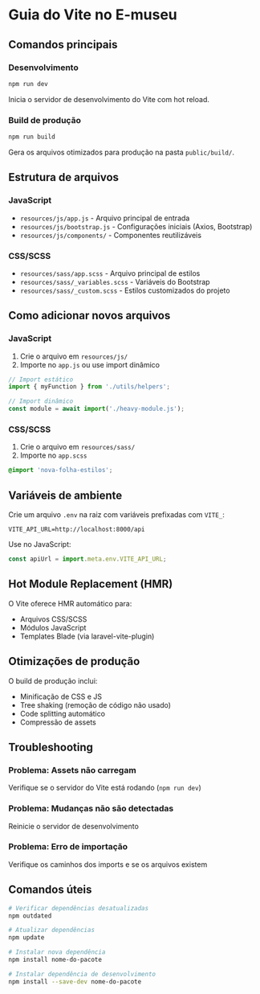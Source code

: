 # Guia do Vite no E-museu

## Comandos principais

### Desenvolvimento
```bash
npm run dev
```
Inicia o servidor de desenvolvimento do Vite com hot reload.

### Build de produção
```bash
npm run build
```
Gera os arquivos otimizados para produção na pasta `public/build/`.

## Estrutura de arquivos

### JavaScript
- `resources/js/app.js` - Arquivo principal de entrada
- `resources/js/bootstrap.js` - Configurações iniciais (Axios, Bootstrap)
- `resources/js/components/` - Componentes reutilizáveis

### CSS/SCSS
- `resources/sass/app.scss` - Arquivo principal de estilos
- `resources/sass/_variables.scss` - Variáveis do Bootstrap
- `resources/sass/_custom.scss` - Estilos customizados do projeto

## Como adicionar novos arquivos

### JavaScript
1. Crie o arquivo em `resources/js/`
2. Importe no `app.js` ou use import dinâmico
```javascript
// Import estático
import { myFunction } from './utils/helpers';

// Import dinâmico
const module = await import('./heavy-module.js');
```

### CSS/SCSS
1. Crie o arquivo em `resources/sass/`
2. Importe no `app.scss`
```scss
@import 'nova-folha-estilos';
```

## Variáveis de ambiente
Crie um arquivo `.env` na raiz com variáveis prefixadas com `VITE_`:
```env
VITE_API_URL=http://localhost:8000/api
```

Use no JavaScript:
```javascript
const apiUrl = import.meta.env.VITE_API_URL;
```

## Hot Module Replacement (HMR)
O Vite oferece HMR automático para:
- Arquivos CSS/SCSS
- Módulos JavaScript
- Templates Blade (via laravel-vite-plugin)

## Otimizações de produção
O build de produção inclui:
- Minificação de CSS e JS
- Tree shaking (remoção de código não usado)
- Code splitting automático
- Compressão de assets

## Troubleshooting

### Problema: Assets não carregam
Verifique se o servidor do Vite está rodando (`npm run dev`)

### Problema: Mudanças não são detectadas
Reinicie o servidor de desenvolvimento

### Problema: Erro de importação
Verifique os caminhos dos imports e se os arquivos existem

## Comandos úteis

```bash
# Verificar dependências desatualizadas
npm outdated

# Atualizar dependências
npm update

# Instalar nova dependência
npm install nome-do-pacote

# Instalar dependência de desenvolvimento
npm install --save-dev nome-do-pacote
```
